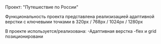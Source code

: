 Проект: "Путешествие по России"

Функциональность проекта представлена реализизацией адаптивной верстки с ключевыми точками в 320px / 768px / 1024px / 1280px

В проекте используется/реализована:
-Адаптивная верстка
-flex и grid позиционировани
